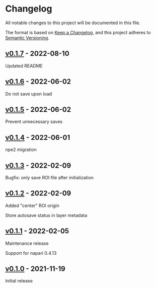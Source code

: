 # Changelog

All notable changes to this project will be documented in this file.

The format is based on [Keep a Changelog](https://keepachangelog.com/en/1.0.0/),
and this project adheres to [Semantic Versioning](https://semver.org/spec/v2.0.0.html).

## [v0.1.7] - 2022-08-10

Updated README

## [v0.1.6] - 2022-06-02

Do not save upon load

## [v0.1.5] - 2022-06-02

Prevent unnecessary saves

## [v0.1.4] - 2022-06-01

npe2 migration

## [v0.1.3] - 2022-02-09

Bugfix: only save ROI file after initialization

## [v0.1.2] - 2022-02-09

Added "center" ROI origin

Store autosave status in layer metadata

## [v0.1.1] - 2022-02-05

Maintenance release

Support for napari 0.4.13

## [v0.1.0] - 2021-11-19

Initial release

[v0.1.7]: https://github.com/BodenmillerGroup/napari-roi/compare/v0.1.6...v0.1.7
[v0.1.6]: https://github.com/BodenmillerGroup/napari-roi/compare/v0.1.5...v0.1.6
[v0.1.5]: https://github.com/BodenmillerGroup/napari-roi/compare/v0.1.4...v0.1.5
[v0.1.4]: https://github.com/BodenmillerGroup/napari-roi/compare/v0.1.3...v0.1.4
[v0.1.3]: https://github.com/BodenmillerGroup/napari-roi/compare/v0.1.2...v0.1.3
[v0.1.2]: https://github.com/BodenmillerGroup/napari-roi/compare/v0.1.1...v0.1.2
[v0.1.1]: https://github.com/BodenmillerGroup/napari-roi/compare/v0.1.0...v0.1.1
[v0.1.0]: https://github.com/BodenmillerGroup/napari-roi/releases/tag/v0.1.0
